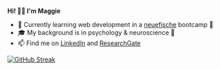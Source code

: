 **Hi! 👋🏼 I'm Maggie**

- 🌱 Currently learning web development in a [neuefische](https://www.neuefische.de) bootcamp 🐠
- 🎓 My background is in psychology & neuroscience 🧠
- 📫 Find me on [LinkedIn](https://www.linkedin.com/in/dr-magdalena-schütz-625a781a6) and [ResearchGate](https://www.researchgate.net/profile/Magdalena-Schuetz)

[![GitHub Streak](http://github-readme-streak-stats.herokuapp.com?user=MaggieSchuetz&date_format=M%20j%5B%2C%20Y%5D)](https://git.io/streak-stats)
